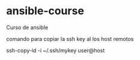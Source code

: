 # ansible-course
Curso de ansible

comando para copiar la ssh key al los host remotos

ssh-copy-id -i ~/.ssh/mykey user@host
